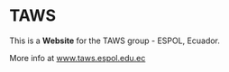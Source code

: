 TAWS
====

This is a **Website** for the TAWS group - ESPOL, Ecuador.

More info at www.taws.espol.edu.ec

